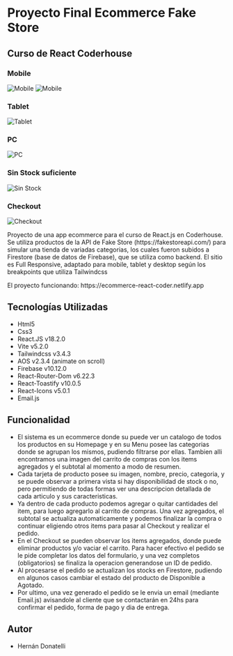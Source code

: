 # Proyecto Final Ecommerce Fake Store

## Curso de React Coderhouse

### Mobile

<img src="mobile.png" alt="Mobile" />
<img src="mobile_2.png" alt="Mobile" />

### Tablet

<img src="tablet.png" alt="Tablet" />

### PC

<img src="pc.png" alt="PC" />

### Sin Stock suficiente

<img src="itemNoStock.png" alt="Sin Stock" />

### Checkout

<img src="checkout.png" alt="Checkout" />

<br/>

<p>Proyecto de una app ecommerce para el curso de React.js en Coderhouse. Se utiliza productos de la API de Fake Store (https://fakestoreapi.com/) para simular una tienda de variadas categorias, los cuales fueron subidos a Firestore (base de datos de Firebase), que se utiliza como backend. El sitio es Full Responsive, adaptado para mobile, tablet y desktop según los breakpoints que utiliza Tailwindcss</p>
<p>El proyecto funcionando: https://ecommerce-react-coder.netlify.app</p>

<h2>Tecnologías Utilizadas</h2>

<ul>
    <li>Html5</li>
    <li>Css3</li>
    <li>React.JS v18.2.0</li>
    <li>Vite v5.2.0</li>
    <li>Tailwindcss v3.4.3</li>
    <li>AOS v2.3.4 (animate on scroll)</li>
    <li>Firebase v10.12.0</li>
    <li>React-Router-Dom v6.22.3</li>
    <li>React-Toastify v10.0.5</li>
    <li>React-Icons v5.0.1</li>
    <li>Email.js</li>
</ul>

<h2>Funcionalidad</h2>
<ul>
    <li>
    El sistema es un ecommerce donde su puede ver un catalogo de todos los productos en su Homepage y en su Menu posee las categorias donde se agrupan los mismos, pudiendo filtrarse por ellas. Tambien alli encontramos una imagen del carrito de compras con los items agregados y el subtotal al momento a modo de resumen.
    </li>
    <li>
    Cada tarjeta de producto posee su imagen, nombre, precio, categoria, y se puede observar a primera vista si hay disponibilidad de stock o no, pero permitiendo de todas formas ver una descripcion detallada de cada articulo y sus caracteristicas.
    </li>
    <li>
    Ya dentro de cada producto podemos agregar o quitar cantidades del item, para luego agregarlo al carrito de compras. Una vez agregados, el subtotal se actualiza automaticamente y podemos finalizar la compra o continuar eligiendo otros items para pasar al Checkout y realizar el pedido.
    </li>
    <li>
    En el Checkout se pueden observar los items agregados, donde puede eliminar productos y/o vaciar el carrito. Para hacer efectivo el pedido se le pide completar los datos del formulario, y una vez completos (obligatorios) se finaliza la operacion generandose un ID de pedido.
    </li>
    <li>
    Al procesarse el pedido se actualizan los stocks en Firestore, pudiendo en algunos casos cambiar el estado del producto de Disponible a Agotado.
   </li>
    <li>
    Por ultimo, una vez generado el pedido se le envia un email (mediante Email.js) avisandole al cliente que se contactarán en 24hs para confirmar el pedido, forma de pago y dia de entrega.
    </li>
</ul>

<h2>Autor</h2>
<ul>
    <li>Hernán Donatelli</li>
</ul>
